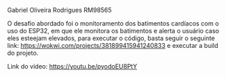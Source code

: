 Gabriel Oliveira Rodrigues RM98565

O desafio abordado foi o monitoramento dos batimentos cardíacos com o uso do ESP32, em que ele monitora os batimentos e alerta o usuário caso eles esteejam elevados,
para executar o código, basta seguir o seguinte link: https://wokwi.com/projects/381899415941240833 e executar a build do projeto.

Link do vídeo: https://youtu.be/pyodoEU8PtY
